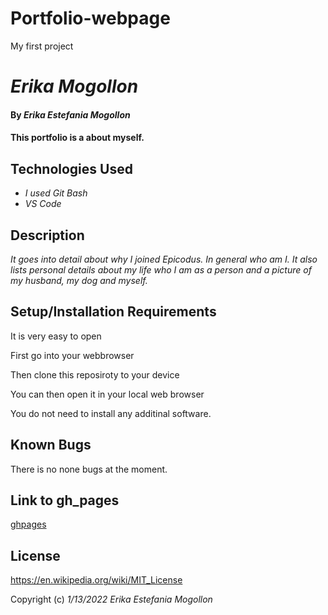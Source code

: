 # Portfolio-webpage
My first project
# _Erika Mogollon_

#### By _**Erika Estefania Mogollon**_

#### This portfolio is a about myself.
## Technologies Used

* _I used Git Bash_
* _VS Code_

## Description

_It goes into detail about why I joined Epicodus. In general who am I. It also lists personal details about my life who I am as a person and a picture of my husband, my dog and myself._

## Setup/Installation Requirements

It is very easy to open

First go into your webbrowser

Then clone this reposiroty to your device

You can then open it in your local web browser

You do not need to install any additinal software.

## Known Bugs

There is no none bugs at the moment.

## Link to gh_pages

[ghpages](https://github.com/emogo16/Portfolio-webpage/deployments/activity_log?environment=github-pages)

## License

https://en.wikipedia.org/wiki/MIT_License

Copyright (c) _1/13/2022_ _Erika Estefania Mogollon_
